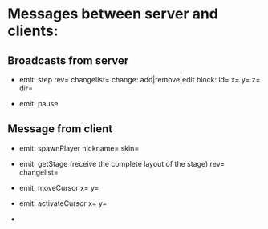 
# Messages between server and clients:

## Broadcasts from server

- emit: step
	rev=
	changelist=
		change: add|remove|edit
		block:
			id=
			x=
			y=
			z=
			dir=

- emit: pause


## Message from client

- emit: spawnPlayer
	nickname=
	skin=

- emit: getStage (receive the complete layout of the stage)
	rev=
	changelist=

- emit: moveCursor
	x=
	y=

- emit: activateCursor
	x=
	y=

-
